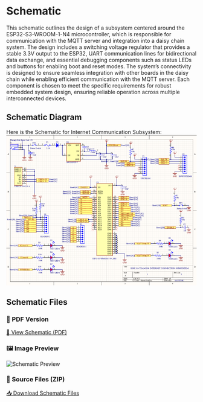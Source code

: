 # Schematic
This schematic outlines the design of a subsystem centered around the ESP32-S3-WROOM-1-N4 microcontroller, which is responsible for communication with the MQTT server and integration into a daisy chain system. The design includes a switching voltage regulator that provides a stable 3.3V output to the ESP32, UART communication lines for bidirectional data exchange, and essential debugging components such as status LEDs and buttons for enabling boot and reset modes. The system’s connectivity is designed to ensure seamless integration with other boards in the daisy chain while enabling efficient communication with the MQTT server. Each component is chosen to meet the specific requirements for robust embedded system design, ensuring reliable operation across multiple interconnected devices.

## Schematic Diagram
Here is the Schematic for Internet Communication Subsystem:
![Stage 1: Ideation](./subfolder/revision_1.png)

## Schematic Files

### 📄 PDF Version  
[📎 View Schematic (PDF)](https://drive.google.com/file/d/13G6R2haFRqhL6EKzLBHhy4ZJv-TCrBA7/view?usp=sharing)

### 🖼️ Image Preview  
![Schematic Preview](https://drive.google.com/file/d/1YD676u0nvkjP4Y-LlhlYBqyKWXF-q1q3/view?usp=drive_link)

### 📁 Source Files (ZIP)  
[📥 Download Schematic Files](https://drive.google.com/file/d/1QpxOKzqbLA2aMnmsmpnBQE0VEMeH1ZOZ/view?usp=sharing)


